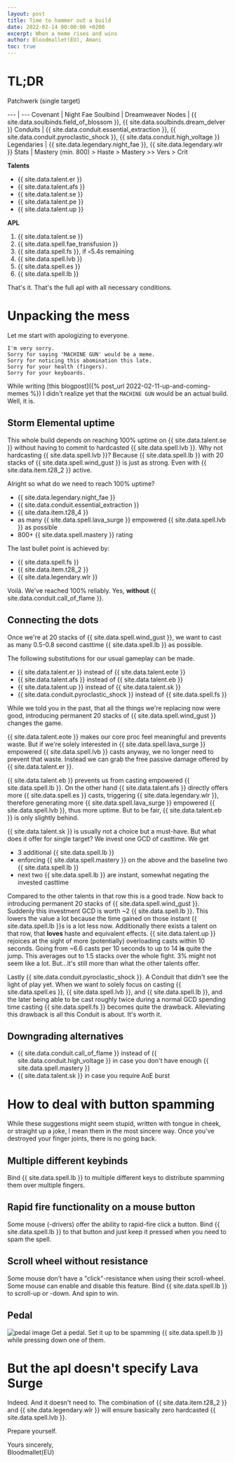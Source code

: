 ```yaml
---
layout: post
title: Time to hammer out a build
date: 2022-02-14 00:00:00 +0200
excerpt: When a meme rises and wins
author: Bloodmallet(EU), Amani
toc: true
---
```

# TL;DR
Patchwerk (single target)

--- | ---
Covenant | Night Fae
Soulbind | Dreamweaver
Nodes | {{ site.data.soulbinds.field_of_blossom }}, {{ site.data.soulbinds.dream_delver }}
Conduits | {{ site.data.conduit.essential_extraction }}, {{ site.data.conduit.pyroclastic_shock }}, {{ site.data.conduit.high_voltage }}
Legendaries | {{ site.data.legendary.night_fae }}, {{ site.data.legendary.wlr }}
Stats | Mastery (min. 800) > Haste > Mastery >> Vers > Crit

**Talents** 
- {{ site.data.talent.er }}
- {{ site.data.talent.afs }}
- {{ site.data.talent.se }}
- {{ site.data.talent.pe }}
- {{ site.data.talent.up }}

**APL**
1. {{ site.data.talent.se }}
1. {{ site.data.spell.fae_transfusion }}
1. {{ site.data.spell.fs }}, if `<`5.4s remaining
1. {{ site.data.spell.lvb }}
1. {{ site.data.spell.es }}
1. {{ site.data.spell.lb }}

That's it. That's the full apl with all necessary conditions.

# Unpacking the mess
Let me start with apologizing to everyone.

```
I'm very sorry.
Sorry for saying 'MACHINE GUN' would be a meme.
Sorry for noticing this abomination this late.
Sorry for your health (fingers).
Sorry for your keyboards.
```

While writing [this blogpost]({% post_url 2022-02-11-up-and-coming-memes %}) I didn't realize yet that the `MACHINE GUN`
would be an actual build. Well, it is.

## Storm Elemental uptime
This whole build depends on reaching 100% uptime on {{ site.data.talent.se }} without having to commit to hardcasted {{ site.data.spell.lvb }}.
Why not hardcasting {{ site.data.spell.lvb }}? 
Because {{ site.data.spell.lb }} with 20 stacks of {{ site.data.spell.wind_gust }} is just as strong.
Even with {{ site.data.item.t28_2 }} active.

Alright so what do we need to reach 100% uptime?
- {{ site.data.legendary.night_fae }}
- {{ site.data.conduit.essential_extraction }}
- {{ site.data.item.t28_4 }}
- as many {{ site.data.spell.lava_surge }} empowered {{ site.data.spell.lvb }} as possible
- 800+ {{ site.data.spell.mastery }} rating

The last bullet point is achieved by:
- {{ site.data.spell.fs }}
- {{ site.data.item.t28_2 }}
- {{ site.data.legendary.wlr }}

Voilà. We've reached 100% reliably. Yes, **without** {{ site.data.conduit.call_of_flame }}.

## Connecting the dots
Once we're at 20 stacks of {{ site.data.spell.wind_gust }}, we want to cast as many 0.5-0.8 second casttime {{ site.data.spell.lb }} as possible.

The following substitutions for our usual gameplay can be made.
- {{ site.data.talent.er }} instead of {{ site.data.talent.eote }}
- {{ site.data.talent.afs }} instead of {{ site.data.talent.eb }}
- {{ site.data.talent.up }} instead of {{ site.data.talent.sk }}
- {{ site.data.conduit.pyroclastic_shock }} instead of {{ site.data.spell.fs }}

While we told you in the past, that all the things we're replacing now were good, introducing permanent 20 stacks of {{ site.data.spell.wind_gust }}
changes the game.

{{ site.data.talent.eote }} makes our core proc feel meaningful and prevents waste.
But if we're solely interested in {{ site.data.spell.lava_surge }} empowered {{ site.data.spell.lvb }} casts anyway, we no longer need to prevent that waste.
Instead we can grab the free passive damage offered by {{ site.data.talent.er }}.

{{ site.data.talent.eb }} prevents us from casting empowered {{ site.data.spell.lb }}.
On the other hand {{ site.data.talent.afs }} directly offers more {{ site.data.spell.es }} casts, triggering {{ site.data.legendary.wlr }}, 
therefore generating more {{ site.data.spell.lava_surge }} empowered {{ site.data.spell.lvb }}, thus more uptime. 
But to be fair, {{ site.data.talent.eb }} is only slightly behind.

{{ site.data.talent.sk }} is usually not a choice but a must-have. But what does it offer for single target? 
We invest one GCD of casttime.
We get
- 3 additional {{ site.data.spell.lb }}
- enforcing {{ site.data.spell.mastery }} on the above and the baseline two {{ site.data.spell.lb }}
- next two {{ site.data.spell.lb }} are instant, somewhat negating the invested casttime

Compared to the other talents in that row this is a good trade.
Now back to introducing permanent 20 stacks of {{ site.data.spell.wind_gust }}.
Suddenly this investment GCD is worth ~2 {{ site.data.spell.lb }}.
This lowers the value a lot because the time gained on those instant {{ site.data.spell.lb }}s is a lot less now.
Additionally there exists a talent on that row, that **loves** haste and equivalent effects.
{{ site.data.talent.up }} rejoices at the sight of more (potentially) overloading casts within 10 seconds.
Going from ~6.6 casts per 10 seconds to up to 14 **is** quite the jump.
This averages out to 1.5 stacks over the whole fight. 3% might not seem like a lot.
But...it's still more than what the other talents offer.

Lastly {{ site.data.conduit.pyroclastic_shock }}. A Conduit that didn't see the light of play yet.
When we want to solely focus on casting {{ site.data.spell.es }}, {{ site.data.spell.lvb }}, and {{ site.data.spell.lb }},
and the later being able to be cast roughly twice during a normal GCD spending time casting {{ site.data.spell.fs }} becomes quite the drawback.
Alleviating this drawback is all this Conduit is about. It's worth it.

## Downgrading alternatives
- {{ site.data.conduit.call_of_flame }} instead of {{ site.data.conduit.high_voltage }} in case you don't have enough {{ site.data.spell.mastery }}
- {{ site.data.talent.sk }} in case you require AoE burst

# How to deal with button spamming
While these suggestions might seem stupid, written with tongue in cheek, or straight up a joke, I mean them in the most sincere way.
Once you've destroyed your finger joints, there is no going back.

## Multiple different keybinds
Bind {{ site.data.spell.lb }} to multiple different keys to distribute spamming them over multiple fingers.

## Rapid fire functionality on a mouse button
Some mouse (-drivers) offer the ability to rapid-fire click a button.
Bind {{ site.data.spell.lb }} to that button and just keep it pressed when you need to spam the spell.

## Scroll wheel without resistance
Some mouse don't have a "click"-resistance when using their scroll-wheel. Some mouse can enable and disable this feature.
Bind {{ site.data.spell.lb }} to scroll-up or -down. And spin to win.

## Pedal
![pedal image](https://coachdaveacademy.com/wp-content/uploads/2021/06/blog-image-bestcheappedalst3pa.jpg)
Get a pedal. Set it up to be spamming {{ site.data.spell.lb }} while pressing down one of them.


# But the apl doesn't specify Lava Surge
Indeed. And it doesn't need to. 
The combination of {{ site.data.item.t28_2 }} and {{ site.data.legendary.wlr }} will ensure basically zero hardcasted {{ site.data.spell.lvb }}.

Prepare yourself.

Yours sincerely,<br/>
Bloodmallet(EU)
